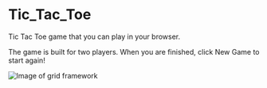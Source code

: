 # Tic_Tac_Toe

Tic Tac Toe game that you can play in your browser.

The game is built for two players. When you are finished, click New Game to start again!

![Image of grid framework](https://github.com/Pearly12/Tic-Tac-Toe/blob/master/tic_tac_toe.jpg) 
